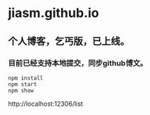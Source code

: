 # jiasm.github.io
## 个人博客，乞丐版，已上线。
### 目前已经支持本地提交，同步github博文。


```shell
npm install
npm start
npm show
```

http://localhost:12306/list

